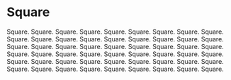 # Square
 Square. Square. Square. Square. Square. Square. Square. Square. Square. Square. Square. Square. Square. Square. Square. Square. Square. Square. Square. Square. Square. Square. Square. Square. Square. Square. Square. Square. Square. Square. Square. Square. Square. Square. Square. Square. Square. Square. Square. Square. Square. Square. Square. Square. Square. Square. Square. Square. Square. Square. Square. Square. Square. Square.
